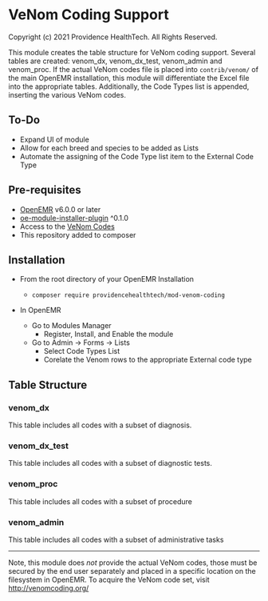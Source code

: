 # VeNom Coding Support

Copyright (c) 2021 Providence HealthTech. All Rights Reserved.

This module creates the table structure for VeNom coding support. Several tables are created: venom_dx, venom_dx_test, venom_admin and venom_proc. If the actual VeNom codes file is placed into `contrib/venom/` of the main OpenEMR installation, this module will differentiate the Excel file into the appropriate tables. Additionally, the Code Types list is appended, inserting the various VeNom codes.

## To-Do
* Expand UI of module
* Allow for each breed and species to be added as Lists
* Automate the assigning of the Code Type list item to the External Code Type

## Pre-requisites

* [OpenEMR](https://github.com/openemr/openemr) v6.0.0 or later
* [oe-module-installer-plugin](https://github.com/openemr/oe-module-installer-plugin) ^0.1.0
* Access to the [VeNom Codes](http://venomcoding.org/)
* This repository added to composer

## Installation
* From the root directory of your OpenEMR Installation

    * ```composer require providencehealthtech/mod-venom-coding```

* In OpenEMR

    * Go to Modules Manager
        * Register, Install, and Enable the module
    * Go to Admin -> Forms -> Lists
        * Select Code Types List
        * Corelate the Venom rows to the appropriate External code type

## Table Structure

### venom_dx
This table includes all codes with a subset of diagnosis.

### venom_dx_test
This table includes all codes with a subset of diagnostic tests.

### venom_proc
This table includes all codes with a subset of procedure

### venom_admin
This table includes all codes with a subset of administrative tasks

---

Note, this module does _not_ provide the actual VeNom codes, those must be
secured by the end user separately and placed in a specific location on the
filesystem in OpenEMR. To acquire the VeNom code set, visit
http://venomcoding.org/
